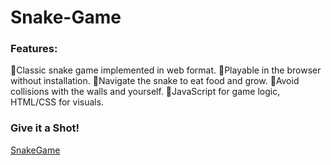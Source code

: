 # Snake-Game

### Features:
🔸Classic snake game implemented in web format.
🔸Playable in the browser without installation.
🔸Navigate the snake to eat food and grow.
🔸Avoid collisions with the walls and yourself.
🔸JavaScript for game logic, HTML/CSS for visuals.

### Give it a Shot!
[SnakeGame](https://nikita2880.github.io/SnakeGame/)
